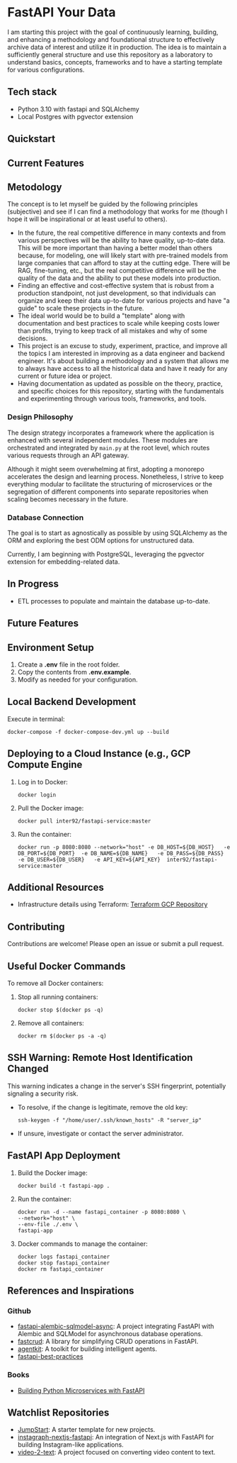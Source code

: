 # FastAPI Your Data

I am starting this project with the goal of continuously learning, building, and enhancing a methodology and foundational structure to effectively archive data of interest and utilize it in production. The idea is to maintain a sufficiently general structure and use this repository as a laboratory to understand basics, concepts, frameworks and to have a starting template for various configurations.

## Tech stack

- Python 3.10 with fastapi and SQLAlchemy
- Local Postgres with pgvector extension

## Quickstart

## Current Features

## Metodology

The concept is to let myself be guided by the following principles (subjective) and see if I can find a methodology that works for me (though I hope it will be inspirational or at least useful to others).

- In the future, the real competitive difference in many contexts and from various perspectives will be the ability to have quality, up-to-date data. This will be more important than having a better model than others because, for modeling, one will likely start with pre-trained models from large companies that can afford to stay at the cutting edge. There will be RAG, fine-tuning, etc., but the real competitive difference will be the quality of the data and the ability to put these models into production.
- Finding an effective and cost-effective system that is robust from a production standpoint, not just development, so that individuals can organize and keep their data up-to-date for various projects and have "a guide" to scale these projects in the future.
- The ideal world would be to build a "template" along with documentation and best practices to scale while keeping costs lower than profits, trying to keep track of all mistakes and why of some decisions.
- This project is an excuse to study, experiment, practice, and improve all the topics I am interested in improving as a data engineer and backend engineer. It's about building a methodology and a system that allows me to always have access to all the historical data and have it ready for any current or future idea or project.
- Having documentation as updated as possible on the theory, practice, and specific choices for this repository, starting with the fundamentals and experimenting through various tools, frameworks, and tools.

### Design Philosophy

The design strategy incorporates a framework where the application is enhanced with several independent modules. These modules are orchestrated and integrated by `main.py` at the root level, which routes various requests through an API gateway.

Although it might seem overwhelming at first, adopting a monorepo accelerates the design and learning process. Nonetheless, I strive to keep everything modular to facilitate the structuring of microservices or the segregation of different components into separate repositories when scaling becomes necessary in the future.

### Database Connection

The goal is to start as agnostically as possible by using SQLAlchemy as the ORM and exploring the best ODM options for unstructured data.

Currently, I am beginning with PostgreSQL, leveraging the pgvector extension for embedding-related data.

## In Progress

- ETL processes to populate and maintain the database up-to-date.

## Future Features

## Environment Setup

1. Create a **.env** file in the root folder.
2. Copy the contents from **.env.example**.
3. Modify as needed for your configuration.

## Local Backend Development

Execute in terminal:

```
docker-compose -f docker-compose-dev.yml up --build
```

## Deploying to a Cloud Instance (e.g., GCP Compute Engine

1. Log in to Docker:

   ```
   docker login
   ```

2. Pull the Docker image:

   ```
   docker pull inter92/fastapi-service:master
   ```

3. Run the container:

   ```
   docker run -p 8080:8080 --network="host" -e DB_HOST=${DB_HOST}   -e DB_PORT=${DB_PORT}  -e DB_NAME=${DB_NAME}   -e DB_PASS=${DB_PASS}  -e DB_USER=${DB_USER}   -e API_KEY=${API_KEY}  inter92/fastapi-service:master
   ```

## Additional Resources

- Infrastructure details using Terraform: [Terraform GCP Repository](https://github.com/mazzasaverio/terraform-gcp)

## Contributing

Contributions are welcome! Please open an issue or submit a pull request.

## Useful Docker Commands

To remove all Docker containers:

1. Stop all running containers:

   ```
   docker stop $(docker ps -q)
   ```

2. Remove all containers:

   ```
   docker rm $(docker ps -a -q)
   ```

## SSH Warning: Remote Host Identification Changed

This warning indicates a change in the server's SSH fingerprint, potentially signaling a security risk.

- To resolve, if the change is legitimate, remove the old key:

  ```
  ssh-keygen -f "/home/user/.ssh/known_hosts" -R "server_ip"
  ```

- If unsure, investigate or contact the server administrator.

## FastAPI App Deployment

1. Build the Docker image:

   ```
   docker build -t fastapi-app .
   ```

2. Run the container:

   ```
   docker run -d --name fastapi_container -p 8080:8080 \
   --network="host" \
   --env-file ./.env \
   fastapi-app
   ```

3. Docker commands to manage the container:

   ```
   docker logs fastapi_container
   docker stop fastapi_container
   docker rm fastapi_container
   ```

## References and Inspirations

### Github

- [fastapi-alembic-sqlmodel-async](https://github.com/jonra1993/fastapi-alembic-sqlmodel-async): A project integrating FastAPI with Alembic and SQLModel for asynchronous database operations.
- [fastcrud](https://github.com/igorbenav/fastcrud): A library for simplifying CRUD operations in FastAPI.
- [agentkit](https://github.com/BCG-X-Official/agentkit): A toolkit for building intelligent agents.
- [fastapi-best-practices](https://github.com/zhanymkanov/fastapi-best-practices)

### Books

- [Building Python Microservices with FastAPI](https://amzn.to/3SZvdFk)

## Watchlist Repositories

- [JumpStart](https://github.com/Aeternalis-Ingenium/JumpStart): A starter template for new projects.
- [instagraph-nextjs-fastapi](https://github.com/waseemhnyc/instagraph-nextjs-fastapi): An integration of Next.js with FastAPI for building Instagram-like applications.
- [video-2-text](https://github.com/XamHans/video-2-text?tab=readme-ov-file): A project focused on converting video content to text.

